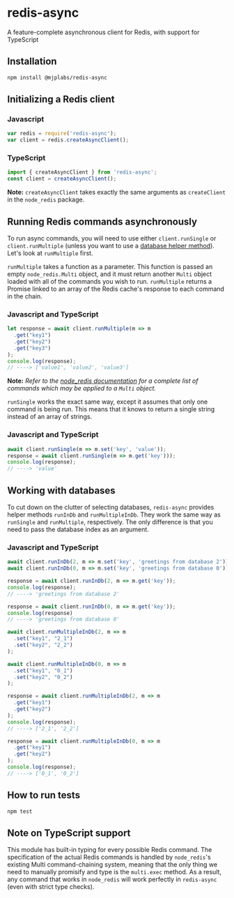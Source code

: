 # redis-async

A feature-complete asynchronous client for Redis, with support for TypeScript
## Installation

```sh
npm install @mjplabs/redis-async
```

## Initializing a Redis client

### Javascript

```javascript
var redis = require('redis-async');
var client = redis.createAsyncClient();
```

### TypeScript

```typescript
import { createAsyncClient } from 'redis-async';
const client = createAsyncClient();
```

**Note:** `createAsyncClient` takes exactly the same arguments as `createClient` in the `node_redis` package.

## Running Redis commands asynchronously

To run async commands, you will need to use either `client.runSingle` or `client.runMultiple` (unless you want to use a [database helper method](#working-with-databases)). Let's look at `runMultiple` first.

`runMultiple` takes a function as a parameter. This function is passed an empty `node_redis.Multi` object, and it must return another `Multi` object loaded with all of the commands you wish to run. `runMultiple` returns a Promise linked to an array of the Redis cache's response to each command in the chain.

### Javascript and TypeScript

```typescript
let response = await client.runMultiple(m => m
  .get("key1")
  .get("key2")
  .get("key3")
);
console.log(response);
// ----> ['value1', 'value2', 'value3']
```

**Note:** _Refer to the [node_redis documentation](https://github.com/NodeRedis/node_redis) for a complete list of commands which may be applied to a `Multi` object._

`runSingle` works the exact same way, except it assumes that only one command is being run. This means that it knows to return a single string instead of an array of strings. 

### Javascript and TypeScript

```typescript
await client.runSingle(m => m.set('key', 'value'));
response = await client.runSingle(m => m.get('key')));
console.log(response);
// ----> 'value'
```

## Working with databases

To cut down on the clutter of selecting  databases, `redis-async` provides helper methods `runInDb` and `runMultipleInDb`. They work the same way as `runSingle` and `runMultiple`, respectively. The only difference is that you need to pass the database index as an argument.

### Javascript and TypeScript

```typescript
await client.runInDb(2, m => m.set('key', 'greetings from database 2'));
await client.runInDb(0, m => m.set('key', 'greetings from database 0'));

response = await client.runInDb(2, m => m.get('key'));
console.log(response);
// ----> 'greetings from database 2'

response = await client.runInDb(0, m => m.get('key'));
console.log(response)
// ----> 'greetings from database 0'
```

```typescript
await client.runMultipleInDb(2, m => m
  .set("key1", "2_1")
  .set("key2", "2_2")
);

await client.runMultipleInDb(0, m => m
  .set("key1", "0_1")
  .set("key2", "0_2")
);

response = await client.runMultipleInDb(2, m => m
  .get("key1")
  .get("key2")
);
console.log(response);
// ----> ['2_1', '2_2']

response = await client.runMultipleInDb(0, m => m
  .get("key1")
  .get("key2")
);
console.log(response);
// ----> ['0_1', '0_2']
```

## How to run tests

```sh
npm test
```

## Note on TypeScript support

This module has built-in typing for every possible Redis command. The specification of the actual Redis commands is handled by `node_redis`'s existing Multi command-chaining system, meaning that the only thing we need to manually promisify and type is the `multi.exec` method. As a result, any command that works in `node_redis` will work perfectly in `redis-async` (even with strict type checks).

